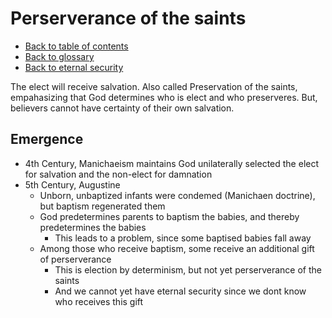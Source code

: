 # Perserverance of the saints
- [Back to table of contents](README.md)
- [Back to glossary](Glossary.md)
- [Back to eternal security](Eternal_Security.md)

The elect will receive salvation. 
Also called Preservation of the saints, empahasizing that God determines who is elect and who preserveres. 
But, believers cannot have certainty of their own salvation.

## Emergence
- 4th Century, Manichaeism maintains God unilaterally selected the elect for salvation and the non-elect for damnation
- 5th Century, Augustine
    - Unborn, unbaptized infants were condemed (Manichaen doctrine), but baptism regenerated them
    - God predetermines parents to baptism the babies, and thereby predetermines the babies
        - This leads to a problem, since some baptised babies fall away
    - Among those who receive baptism, some receive an additional gift of perserverance
        - This is election by determinism, but not yet perserverance of the saints 
        - And we cannot yet have eternal security since we dont know who receives this gift


